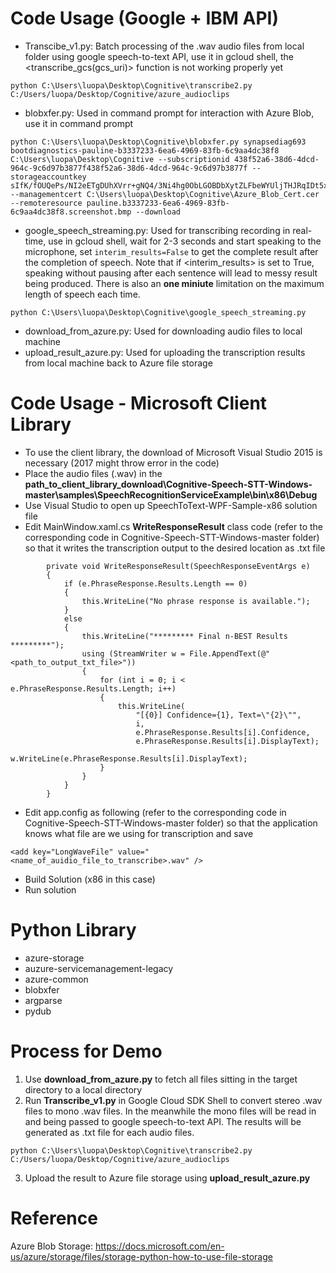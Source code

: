 # Code Usage (Google + IBM API)
- Transcibe_v1.py: Batch processing of the .wav audio files from local folder using google speech-to-text API, use it in gcloud shell, the <transcribe_gcs(gcs_uri)> function is not working properly yet
```
python C:\Users\luopa\Desktop\Cognitive\transcribe2.py C:/Users/luopa/Desktop/Cognitive/azure_audioclips
```
- blobxfer.py: Used in command prompt for interaction with Azure Blob, use it in command prompt
```
python C:\Users\luopa\Desktop\Cognitive\blobxfer.py synapsediag693 bootdiagnostics-pauline-b3337233-6ea6-4969-83fb-6c9aa4dc38f8 C:\Users\luopa\Desktop\Cognitive --subscriptionid 438f52a6-38d6-4dcd-964c-9c6d97b3877f438f52a6-38d6-4dcd-964c-9c6d97b3877f --storageaccountkey sIfK/fOUQePs/NI2eETgDUhXVrr+gNQ4/3Ni4hg0ObLGOBDbXytZLFbeWYUljTHJRqIDt5xYkyXWi47V2BdEdg== --managementcert C:\Users\luopa\Desktop\Cognitive\Azure_Blob_Cert.cer --remoteresource pauline.b3337233-6ea6-4969-83fb-6c9aa4dc38f8.screenshot.bmp --download
```
- google_speech_streaming.py: Used for transcribing recording in real-time, use in gcloud shell, wait for 2-3 seconds and start speaking to the microphone, set ```interim_results=False``` to get the complete result after the completion of speech. Note that if <interim_results> is set to True, speaking without pausing after each sentence will lead to messy result being produced. There is also an **one miniute** limitation on the maximum length of speech each time.
```
python C:\Users\luopa\Desktop\Cognitive\google_speech_streaming.py
```
- download_from_azure.py: Used for downloading audio files to local machine
- upload_result_azure.py: Used for uploading the transcription results from local machine back to Azure file storage

# Code Usage - Microsoft Client Library
- To use the client library, the download of Microsoft Visual Studio 2015 is necessary (2017 might throw error in the code)
- Place the audio files (.wav) in the **path_to_client_library_download\Cognitive-Speech-STT-Windows-master\samples\SpeechRecognitionServiceExample\bin\x86\Debug**
- Use Visual Studio to open up SpeechToText-WPF-Sample-x86 solution file
- Edit MainWindow.xaml.cs **WriteResponseResult** class code (refer to the corresponding code in Cognitive-Speech-STT-Windows-master folder) so that it writes the transcription output to the desired location as .txt file
```
        private void WriteResponseResult(SpeechResponseEventArgs e)
        {
            if (e.PhraseResponse.Results.Length == 0)
            {
                this.WriteLine("No phrase response is available.");
            }
            else
            {
                this.WriteLine("********* Final n-BEST Results *********");
                using (StreamWriter w = File.AppendText(@"<path_to_output_txt_file>"))
                {
                    for (int i = 0; i < e.PhraseResponse.Results.Length; i++)
                    {
                        this.WriteLine(
                            "[{0}] Confidence={1}, Text=\"{2}\"",
                            i,
                            e.PhraseResponse.Results[i].Confidence,
                            e.PhraseResponse.Results[i].DisplayText);
                        w.WriteLine(e.PhraseResponse.Results[i].DisplayText);
                    }
                }
            }
        }
```
- Edit app.config as following (refer to the corresponding code in Cognitive-Speech-STT-Windows-master folder) so that the application knows what file are we using for transcription and save
```
<add key="LongWaveFile" value="<name_of_auidio_file_to_transcribe>.wav" />
```
- Build Solution (x86 in this case)
- Run solution

# Python Library
- azure-storage
- auzure-servicemanagement-legacy
- azure-common
- blobxfer
- argparse
- pydub

# Process for Demo
1. Use **download_from_azure.py** to fetch all files sitting in the target directory to a local directory
2. Run **Transcribe_v1.py** in Google Cloud SDK Shell to convert stereo .wav files to mono .wav files. In the meanwhile the mono files will be read in and being passed to google speech-to-text API. The results will be generated as .txt file for each audio files.
```
python C:\Users\luopa\Desktop\Cognitive\transcribe2.py C:/Users/luopa/Desktop/Cognitive/azure_audioclips
```
3. Upload the result to Azure file storage using **upload_result_azure.py**

# Reference
Azure Blob Storage: https://docs.microsoft.com/en-us/azure/storage/files/storage-python-how-to-use-file-storage
